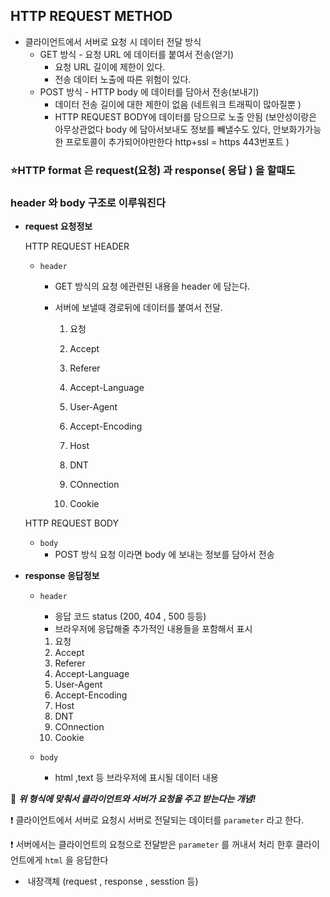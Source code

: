 ## HTTP REQUEST METHOD

* 클라이언트에서 서버로 요청 시 데이터 전달 방식
  * GET 방식 - 요청 URL 에 데이터를 붙여서 전송(얻기)
    * 요청 URL 길이에 제한이 있다.
    * 전송 데이터 노출에 따른 위험이 있다.
  * POST 방식 - HTTP body 에 데이터를 담아서 전송(보내기)
    * 데이터 전송 길이에 대한 제한이 없음 (네트워크 트래픽이 많아질뿐 )
    * HTTP REQUEST BODY에 데이터를 담으므로 노출 안됨 (보안성이랑은 아무상관없다 body 에 담아서보내도 정보를 빼낼수도 있다,  안보화가가능한 프로토콜이 추가되어야만한다 http+ssl = https 443번포트 )



### :star:HTTP format 은 request(요청) 과 response( 응답 ) 을 할때도 

### 	header 와 body 구조로 이루워진다



* **request 요청정보**

  HTTP REQUEST HEADER 

  * `header` 

    * GET 방식의 요청 에관련된 내용을 header 에 담는다.

    * 서버에 보낼때 경로뒤에 데이터를 붙여서 전달.

      1) 요청

      2) Accept

      3) Referer

      4) Accept-Language

      5) User-Agent

      6) Accept-Encoding

      7) Host

      8) DNT

      9) COnnection

      10) Cookie 

          

  HTTP REQUEST BODY 

  * `body`
    * POST 방식 요청 이라면 body 에 보내는 정보를 담아서 전송

* **response 응답정보** 

  * `header` 

    * 응답 코드 status (200, 404 , 500 등등)
    * 브라우저에 응답해줄 추가적인 내용들을 포함해서 표시

    1) 요청
    2) Accept
    3) Referer
    4) Accept-Language
    5) User-Agent
    6) Accept-Encoding
    7) Host
    8) DNT
    9) COnnection
    10) Cookie 

  * `body`
    * html ,text 등 브라우저에 표시될 데이터 내용

:arrow_up_small:  ***위 형식에 맞춰서 클라이언트와 서버가 요청을 주고 받는다는 개념!***

:heavy_exclamation_mark: 클라이언트에서 서버로 요청시 서버로 전달되는 데이터를 `parameter` 라고 한다.

:heavy_exclamation_mark: 서버에서는 클라이언트의 요청으로 전달받은 `parameter` 를 꺼내서 처리 한후 클라이언트에게 `html` 을 응답한다

* ​	내장객체 (request , response , sesstion 등)

